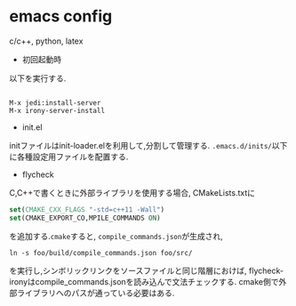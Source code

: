 # emacs config

c/c++, python, latex  


- 初回起動時

以下を実行する.

```

M-x jedi:install-server
M-x irony-server-install
```

- init.el

initファイルはinit-loader.elを利用して,分割して管理する.
`.emacs.d/inits/`以下に各種設定用ファイルを配置する.

- flycheck  

C,C++で書くときに外部ライブラリを使用する場合,
CMakeLists.txtに

```cmake
set(CMAKE_CXX_FLAGS "-std=c++11 -Wall")
set(CMAKE_EXPORT_CO,MPILE_COMMANDS ON)
```

を追加する.`cmake`すると, `compile_commands.json`が生成され,

```shell
ln -s foo/build/compile_commands.json foo/src/
```

を実行し,シンボリックリンクをソースファイルと同じ階層におけば,
flycheck-ironyはcompile_commands.jsonを読み込んで文法チェックする.
cmake側で外部ライブラリへのパスが通っている必要はある.


